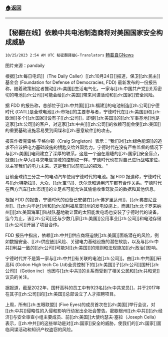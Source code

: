 ###  [:house:返回](README.md)
---


## 【秘翻在线】依赖中共电池制造商将对美国国家安全构成威胁
`10/25/2023 2:54 AM UTC 秘密翻譯組G-Translators` [轉載自GNews](https://gnews.org/articles/1876985)

图片来源：pandaily         

根据[[zh:每日电讯]]（The Daily Caller）[[zh:10月24日]]报道，保卫[[zh:民主]]基金会 (Foundation for Defense of Democracies, FDD) 最新发布的一份报告称，随着政策制定者推动[[zh:美国]]生活电气化，一家与[[zh:中国共产党]]关系密切的电池[[zh:公司]]可能会给[[zh:美国]]带来间谍活动和[[zh:国家]]安全风险。

据 FDD 的报告称，总部位于[[zh:中共国]][[zh:福建]]的电池制造[[zh:公司]]宁德时代 (CATL)是全球电池[[zh:市场]]的主要参与者，宁德时代在[[zh:美国]]和[[zh:欧洲]]多个[[zh:国家]]设有子[[zh:公司]]，即便[[zh:美国]]的[[zh:军事基地]]也是这家[[zh:公司]]的客户，对这家[[zh:中共]][[zh:公司]]的依赖可能会使[[zh:美国]]的重要基础设施容易受到间谍和[[zh:恶意软件]]的攻击。

报告作者克雷格·辛格尔顿（Craig Singleton）表示：“我们对[[zh:绿色能源]]的追求不应该把电力基础设施的钥匙交给外国势力。宁德时代在没有严格监督的情况下与[[zh:美国]]电网建立了深厚的联系，这是一个迫在眉睫的[[zh:国家]]安全盲点，就像[[zh:华为]]寻求电信领域的控制权一样，宁德时代也在对自己进行战略定位，以主宰我们的电力未来。这是我们以前见过的把戏。"

目前全球约三分之一的电动汽车使用宁德时代的电池。据 FDD 报道称，宁德时代与[[zh:特斯拉]]、大众、[[zh:宝马]]、沃尔沃和通用汽车都有合作关系。宁德时代在西方汽车[[zh:市场]]的立足点可能允许其偷偷收集驾驶员的数据和其他信息。

根据 FDD 的报告，宁德时代的设备已安装在[[zh:佛罗里达州]]、[[zh:弗吉尼亚州]]、[[zh:内华达]]州和[[zh:加利福尼亚]]州的发电设施上，而且[[zh:北卡罗来纳州]][[zh:美国海军]]陆战队基地勒让营的太阳能发电场也安装了宁德时代的设备。迄今为止，该[[zh:公司]]还与少数几家[[zh:美国]]公用事业[[zh:公司]]和电池存储[[zh:公司]]开展了项目合作。

FDD 报告中指出，依赖[[zh:中共]]供应商将迫使[[zh:美国]]面临潜在的风险，例如数据安全、[[zh:供应链]]风险、关键电力基础设施的潜在软肋，以及与[[zh:中共]]利益一致的[[zh:公司]]可能对[[zh:美国]]的规则和法规施加[[zh:政治]]影响。

宁德时代并不是第一家与[[zh:中共]]有关联的电池[[zh:公司]]。由[[zh:中共国]]轩高科 (Gotion High tech Co Ltd)全资控制下的[[zh:美国]]子[[zh:公司]]国轩[[zh:公司]]（Gotion inc）也因与[[zh:中共]]的关系而受到了相关公民和[[zh:共和党]]议员的关注。

据报道，截至2022年，国轩高科的员工中有923名[[zh:中共党员]]，并于2017年在其子[[zh:公司]]的[[zh:美国]]总部设立了人才招聘项目。

上周，所有[[zh:五眼联盟]] (Five Eyes)的成员首次在[[zh:美国]]举行会议，对[[zh:中共]]侵略性的入侵和影响行动发出全社会警告。密歇根州[[zh:中共]][[zh:经济]]与安全审查小组主要成员、前[[zh:美国]]大使约瑟夫·塞拉（Joseph Cella）表示，[[zh:中共]]的这些举动是对[[zh:国家]]安全的威胁，使我们的[[zh:国家]]面临间谍活动和知识产权盗窃的风险。

